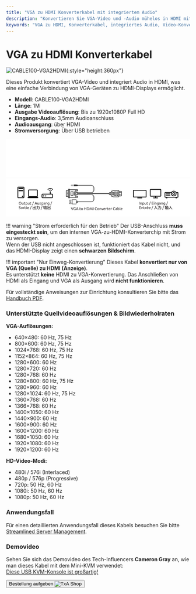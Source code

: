 ```yaml
---
title: "VGA zu HDMI Konverterkabel mit integriertem Audio"
description: "Konvertieren Sie VGA-Video und -Audio mühelos in HDMI mit unserem Konverterkabel, perfekt zum Anschließen älterer Geräte an moderne Displays."
keywords: "VGA zu HDMI, Konverterkabel, integriertes Audio, Video-Konvertierung"
---
```


# VGA zu HDMI Konverterkabel

![CABLE100-VGA2HDMI](/images/product/part/CABLE100-VGA2HDMI-1.jpg){:style="height:360px"}

Dieses Produkt konvertiert VGA-Video und integriert Audio in HDMI, was eine einfache Verbindung von VGA-Geräten zu HDMI-Displays ermöglicht.

-   **Modell**: CABLE100-VGA2HDMI
-   **Länge**: 1M
-   **Ausgabe Videoauflösung**: Bis zu 1920x1080P Full HD
-   **Eingangs-Audio**: 3,5mm Audioanschluss
-   **Audioausgang**: über HDMI
-   **Stromversorgung**: Über USB betrieben

![VGA zu HDMI Kabel Dunkel](vga2hdmi-connect-dark.svg#only-dark)
![VGA zu HDMI Kabel Hell](vga2hdmi-connect-light.svg#only-light)

!!! warning "Strom erforderlich für den Betrieb"
    Der USB-Anschluss **muss eingesteckt sein**, um den internen VGA-zu-HDMI-Konverterchip mit Strom zu versorgen.  
    Wenn der USB nicht angeschlossen ist, funktioniert das Kabel nicht, und das HDMI-Display zeigt einen **schwarzen Bildschirm**.

!!! important "Nur Einweg-Konvertierung"
    Dieses Kabel **konvertiert nur von VGA (Quelle) zu HDMI (Anzeige)**.  
    Es unterstützt **keine** HDMI zu VGA-Konvertierung. Das Anschließen von HDMI als Eingang und VGA als Ausgang wird **nicht funktionieren**.

Für vollständige Anweisungen zur Einrichtung konsultieren Sie bitte das [Handbuch PDF](https://github.com/TechxArtisanStudio/Openterface/blob/main/product-printed-materials/vga2hdmi-manual-300-100-2040928.pdf).

### Unterstützte Quellvideoauflösungen & Bildwiederholraten

**VGA-Auflösungen:**

-   640×480: 60 Hz, 75 Hz
-   800×600: 60 Hz, 75 Hz
-   1024×768: 60 Hz, 75 Hz
-   1152×864: 60 Hz, 75 Hz
-   1280×600: 60 Hz
-   1280×720: 60 Hz
-   1280×768: 60 Hz
-   1280×800: 60 Hz, 75 Hz
-   1280×960: 60 Hz
-   1280×1024: 60 Hz, 75 Hz
-   1360×768: 60 Hz
-   1366×768: 60 Hz
-   1400×1050: 60 Hz
-   1440×900: 60 Hz
-   1600×900: 60 Hz
-   1600×1200: 60 Hz
-   1680×1050: 60 Hz
-   1920×1080: 60 Hz
-   1920×1200: 60 Hz

**HD-Video-Modi:**

-   480i / 576i (Interlaced)
-   480p / 576p (Progressive)
-   720p: 50 Hz, 60 Hz
-   1080i: 50 Hz, 60 Hz
-   1080p: 50 Hz, 60 Hz

### Anwendungsfall

Für einen detaillierten Anwendungsfall dieses Kabels besuchen Sie bitte [Streamlined Server Management](/use-cases/#streamlined-server-management).

### Demovideo

Sehen Sie sich das Demovideo des Tech-Influencers **Cameron Gray** an, wie man dieses Kabel mit dem Mini-KVM verwendet:  
[Diese USB KVM-Konsole ist großartig!](https://youtu.be/xAEQpWyfY-c?si=auB5NtqHVw2C7iIK&t=1693)

<button class="md-button" onclick="window.location.href='https://shop.techxartisan.com/products/vga-to-hdmi-converter-cable'"> Bestellung aufgeben <img src="/images/trademark/txa.svg" alt="TxA Shop" style="vertical-align: middle; height: 20px;"></button>
